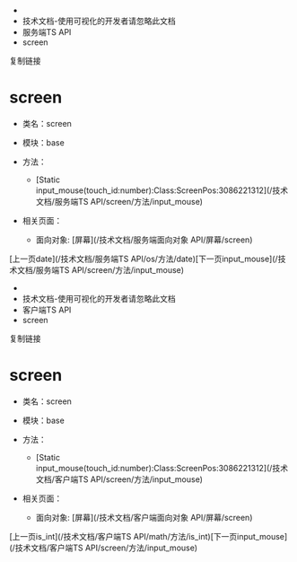   * [](/)
  * 技术文档-使用可视化的开发者请忽略此文档
  * 服务端TS API
  * screen

复制链接

# screen

  * 类名：screen

  * 模块：base

  * 方法：

    * [Static input_mouse(touch_id:number):Class:ScreenPos:3086221312](/技术文档/服务端TS API/screen/方法/input_mouse)
  * 相关页面：

    * 面向对象: [屏幕](/技术文档/服务端面向对象 API/屏幕/screen)

[上一页date](/技术文档/服务端TS API/os/方法/date)[下一页input_mouse](/技术文档/服务端TS
API/screen/方法/input_mouse)


  * [](/)
  * 技术文档-使用可视化的开发者请忽略此文档
  * 客户端TS API
  * screen

复制链接

# screen

  * 类名：screen

  * 模块：base

  * 方法：

    * [Static input_mouse(touch_id:number):Class:ScreenPos:3086221312](/技术文档/客户端TS API/screen/方法/input_mouse)
  * 相关页面：

    * 面向对象: [屏幕](/技术文档/客户端面向对象 API/屏幕/screen)

[上一页is_int](/技术文档/客户端TS API/math/方法/is_int)[下一页input_mouse](/技术文档/客户端TS
API/screen/方法/input_mouse)


